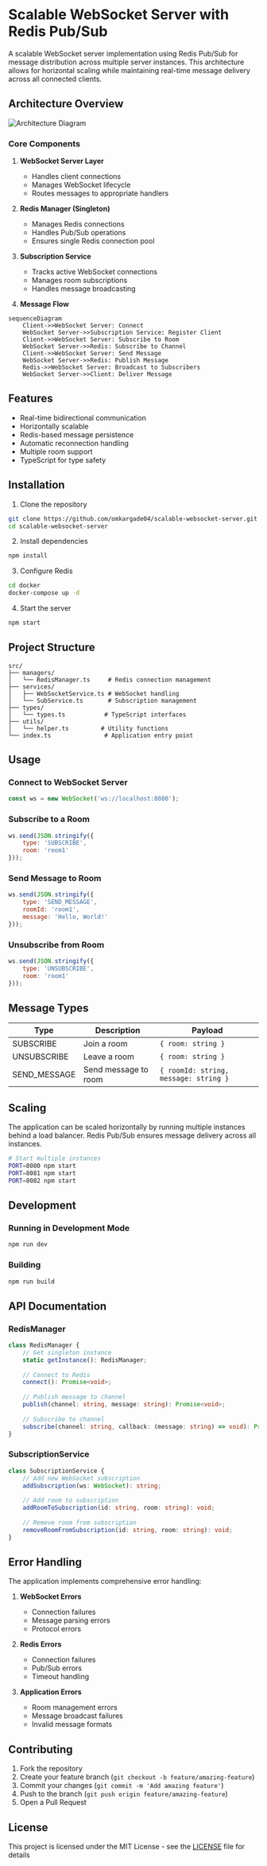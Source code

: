 # Scalable WebSocket Server with Redis Pub/Sub

A scalable WebSocket server implementation using Redis Pub/Sub for message distribution across multiple server instances. This architecture allows for horizontal scaling while maintaining real-time message delivery across all connected clients.

## Architecture Overview

![Architecture Diagram](/assets/architecture-diagram.jpg)

### Core Components

1. **WebSocket Server Layer**
   - Handles client connections
   - Manages WebSocket lifecycle
   - Routes messages to appropriate handlers

2. **Redis Manager (Singleton)**
   - Manages Redis connections
   - Handles Pub/Sub operations
   - Ensures single Redis connection pool

3. **Subscription Service**
   - Tracks active WebSocket connections
   - Manages room subscriptions
   - Handles message broadcasting

4. **Message Flow**
```mermaid
sequenceDiagram
    Client->>WebSocket Server: Connect
    WebSocket Server->>Subscription Service: Register Client
    Client->>WebSocket Server: Subscribe to Room
    WebSocket Server->>Redis: Subscribe to Channel
    Client->>WebSocket Server: Send Message
    WebSocket Server->>Redis: Publish Message
    Redis->>WebSocket Server: Broadcast to Subscribers
    WebSocket Server->>Client: Deliver Message
```

## Features

- Real-time bidirectional communication
- Horizontally scalable
- Redis-based message persistence
- Automatic reconnection handling
- Multiple room support
- TypeScript for type safety

## Installation

1. Clone the repository
```bash
git clone https://github.com/omkargade04/scalable-websocket-server.git
cd scalable-websocket-server
```

2. Install dependencies
```bash
npm install
```

3. Configure Redis
```bash
cd docker
docker-compose up -d
```

4. Start the server
```bash
npm start
```

## Project Structure

```
src/
├── managers/
│   └── RedisManager.ts     # Redis connection management
├── services/
│   ├── WebSocketService.ts # WebSocket handling
│   └── SubService.ts       # Subscription management
├── types/
│   └── types.ts           # TypeScript interfaces
├── utils/
│   └── helper.ts         # Utility functions
└── index.ts               # Application entry point
```

## Usage

### Connect to WebSocket Server
```javascript
const ws = new WebSocket('ws://localhost:8080');
```

### Subscribe to a Room
```javascript
ws.send(JSON.stringify({
    type: 'SUBSCRIBE',
    room: 'room1'
}));
```

### Send Message to Room
```javascript
ws.send(JSON.stringify({
    type: 'SEND_MESSAGE',
    roomId: 'room1',
    message: 'Hello, World!'
}));
```

### Unsubscribe from Room
```javascript
ws.send(JSON.stringify({
    type: 'UNSUBSCRIBE',
    room: 'room1'
}));
```

## Message Types

| Type | Description | Payload |
|------|-------------|---------|
| SUBSCRIBE | Join a room | `{ room: string }` |
| UNSUBSCRIBE | Leave a room | `{ room: string }` |
| SEND_MESSAGE | Send message to room | `{ roomId: string, message: string }` |

## Scaling

The application can be scaled horizontally by running multiple instances behind a load balancer. Redis Pub/Sub ensures message delivery across all instances.

```bash
# Start multiple instances
PORT=8080 npm start
PORT=8081 npm start
PORT=8082 npm start
```

## Development

### Running in Development Mode
```bash
npm run dev
```

### Building
```bash
npm run build
```

## API Documentation

### RedisManager

```typescript
class RedisManager {
    // Get singleton instance
    static getInstance(): RedisManager;
    
    // Connect to Redis
    connect(): Promise<void>;
    
    // Publish message to channel
    publish(channel: string, message: string): Promise<void>;
    
    // Subscribe to channel
    subscribe(channel: string, callback: (message: string) => void): Promise<void>;
}
```

### SubscriptionService

```typescript
class SubscriptionService {
    // Add new WebSocket subscription
    addSubscription(ws: WebSocket): string;
    
    // Add room to subscription
    addRoomToSubscription(id: string, room: string): void;
    
    // Remove room from subscription
    removeRoomFromSubscription(id: string, room: string): void;
}
```

## Error Handling

The application implements comprehensive error handling:

1. **WebSocket Errors**
   - Connection failures
   - Message parsing errors
   - Protocol errors

2. **Redis Errors**
   - Connection failures
   - Pub/Sub errors
   - Timeout handling

3. **Application Errors**
   - Room management errors
   - Message broadcast failures
   - Invalid message formats

## Contributing

1. Fork the repository
2. Create your feature branch (`git checkout -b feature/amazing-feature`)
3. Commit your changes (`git commit -m 'Add amazing feature'`)
4. Push to the branch (`git push origin feature/amazing-feature`)
5. Open a Pull Request

## License

This project is licensed under the MIT License - see the [LICENSE](LICENSE) file for details